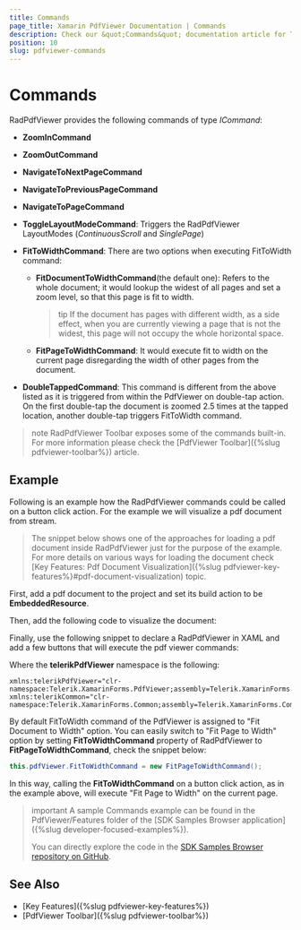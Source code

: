 ```yaml
---
title: Commands
page_title: Xamarin PdfViewer Documentation | Commands
description: Check our &quot;Commands&quot; documentation article for Telerik PdfViewer for Xamarin control.
position: 10
slug: pdfviewer-commands
---
```


# Commands

RadPdfViewer provides the following commands of type *ICommand*:

* **ZoomInCommand**
* **ZoomOutCommand**
* **NavigateToNextPageCommand**
* **NavigateToPreviousPageCommand**
* **NavigateToPageCommand**
* **ToggleLayoutModeCommand**: Triggers the RadPdfViewer LayoutModes (*ContinuousScroll* and *SinglePage*)
* **FitToWidthCommand**: There are two options when executing FitToWidth command:
	* **FitDocumentToWidthCommand**(the default one): Refers to the whole document; it would lookup the widest of all pages and set a zoom level, so that this page is fit to width. 
	
		>tip If the document has pages with different width, as a side effect, when you are currently viewing a page that is not the widest, this page will not occupy the whole horizontal space.
		
	* **FitPageToWidthCommand**: It would execute fit to width on the current page disregarding the width of other pages from the document.

* **DoubleTappedCommand**: This command is different from the above listed as it is triggered from within the PdfViewer on double-tap action. On the first double-tap the document is zoomed 2.5 times at the tapped location, another double-tap triggers FitToWidth command.

>note RadPdfViewer Toolbar exposes some of the commands built-in. For more information please check the [PdfViewer Toolbar]({%slug pdfviewer-toolbar%}) article.

## Example

Following is an example how the RadPdfViewer commands could be called on a button click action. For the example we will visualize a pdf document from stream. 

>The snippet below shows one of the approaches for loading a pdf document inside RadPdfViewer just for the purpose of the example. For more details on various ways for loading the document check [Key Features: Pdf Document Visualization]({%slug pdfviewer-key-features%}#pdf-document-visualization) topic.

First, add a pdf document to the project and set its build action to be **EmbeddedResource**.

Then, add the following code to visualize the document:

<snippet id='pdfviewer-commands'/>

Finally, use the following snippet to declare a RadPdfViewer in XAML and add a few buttons that will execute the pdf viewer commands:

<snippet id='pdfviewer-commands-xaml'/>

Where the **telerikPdfViewer** namespace is the following:

```XAML
xmlns:telerikPdfViewer="clr-namespace:Telerik.XamarinForms.PdfViewer;assembly=Telerik.XamarinForms.PdfViewer"
xmlns:telerikCommon="clr-namespace:Telerik.XamarinForms.Common;assembly=Telerik.XamarinForms.Common"
```

By default FitToWidth command of the PdfViewer is assigned to "Fit Document to Width" option. You can easily switch to "Fit Page to Width" option by setting **FitToWidthCommand** property of RadPdfViewer to **FitPageToWidthCommand**, check the snippet below:
	
```C#	
this.pdfViewer.FitToWidthCommand = new FitPageToWidthCommand();
```

In this way, calling the **FitToWidthCommand** on a button click action, as in the example above, will execute "Fit Page to Width" on the current page.
 
>important A sample Commands example can be found in the PdfViewer/Features folder of the [SDK Samples Browser application]({%slug developer-focused-examples%}).
>
>You can directly explore the code in the [SDK Samples Browser repository on GitHub](https://github.com/telerik/xamarin-forms-sdk/tree/master/XamarinSDK/SDKBrowser/SDKBrowser/Examples/PdfViewerControl/FeaturesCategory/CommandsExample).

## See Also

- [Key Features]({%slug pdfviewer-key-features%})
- [PdfViewer Toolbar]({%slug pdfviewer-toolbar%})

